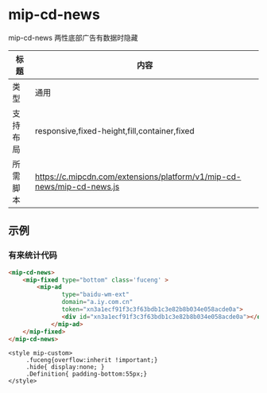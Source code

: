 # mip-cd-news

mip-cd-news 两性底部广告有数据时隐藏

标题|内容
----|----
类型|通用
支持布局|responsive,fixed-height,fill,container,fixed
所需脚本|https://c.mipcdn.com/extensions/platform/v1/mip-cd-news/mip-cd-news.js

## 示例

### 有来统计代码
```html
<mip-cd-news>
    <mip-fixed type="bottom" class='fuceng' >
        <mip-ad
               type="baidu-wm-ext"
               domain="a.iy.com.cn"
               token="xn3a1ecf91f3c3f63bdb1c3e82b8b034e058acde0a">
               <div id="xn3a1ecf91f3c3f63bdb1c3e82b8b034e058acde0a"></div>
            </mip-ad> 
    </mip-fixed>
</mip-cd-news>
```  
```style
<style mip-custom>
     .fuceng{overflow:inherit !important;}
     .hide{ display:none; }
     .Definition{ padding-bottom:55px;}
</style>
``` 
